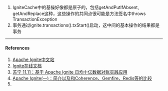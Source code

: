 



1. IgniteCache中的基操好像都是原子的，包括getAndPutIfAbsent, getAndReplace这种，这些操作的共同点很可能是方法签名中throws TransactionException
2. 事务通过ignite.transactions().txStart()启动，这中间的基本操作的结果都是事务





----

#### References

1. [Apache Ignite中文站](https://liyuj.gitee.io/doc/java/)
2. [Ignite在线文档](https://apacheignite.readme.io/docs/)
3. [苏宁 11.11：基于 Apache Ignite 日均十亿数据对账实践应用](https://www.infoq.cn/article/PYlP47meo*y96NK5bjTP)
4. [Apache Ignite(一)：简介以及和Coherence、Gemfire、Redis等的比较](https://blog.csdn.net/xiaojin21cen/article/details/79072955)
5. 

